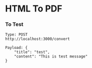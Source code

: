 # HTML To PDF

### To Test
```
Type: POST
http://localhost:3000/convert

Payload: {
    "title": "test", 
    "content": "This is test message"
}
```